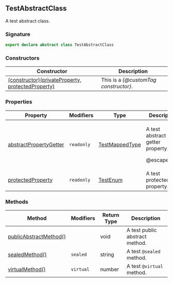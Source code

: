 ## TestAbstractClass

A test abstract class.

<a id="testabstractclass-signature"></a>

### Signature

```typescript
export declare abstract class TestAbstractClass
```

### Constructors

| Constructor | Description |
| - | - |
| [(constructor)(privateProperty, protectedProperty)](docs/test-suite-a/testabstractclass-_constructor_-constructor) | This is a _{@customTag constructor}_. |

### Properties

| Property | Modifiers | Type | Description |
| - | - | - | - |
| [abstractPropertyGetter](docs/test-suite-a/testabstractclass-abstractpropertygetter-property) | `readonly` | [TestMappedType](docs/test-suite-a/testmappedtype-typealias) | <p>A test abstract getter property.</p><p>@escapedTag</p> |
| [protectedProperty](docs/test-suite-a/testabstractclass-protectedproperty-property) | `readonly` | [TestEnum](docs/test-suite-a/testenum-enum) | A test protected property. |

### Methods

| Method | Modifiers | Return Type | Description |
| - | - | - | - |
| [publicAbstractMethod()](docs/test-suite-a/testabstractclass-publicabstractmethod-method) | | void | A test public abstract method. |
| [sealedMethod()](docs/test-suite-a/testabstractclass-sealedmethod-method) | `sealed` | string | A test `@sealed` method. |
| [virtualMethod()](docs/test-suite-a/testabstractclass-virtualmethod-method) | `virtual` | number | A test `@virtual` method. |

